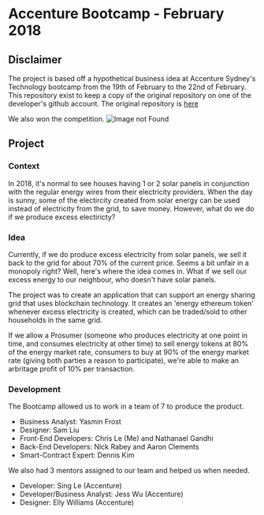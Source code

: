 # Accenture Bootcamp - February 2018 

## Disclaimer

The project is based off a hypothetical business idea at Accenture Sydney's Technology bootcamp from the 19th of February to the 22nd of February. This repository exist to keep a copy of the original repository on one of the developer's github account. The original repository is [here](https://github.com/firew0rks/smart-meter-client)

We also won the competition.
![Image not Found](https://media.licdn.com/media-proxy/ext?w=4032&h=3024&f=pj&hash=Ib3BHnLMQ%2FHlEUFm0nayuNfZ7wo%3D&ora=1%2CaFBCTXdkRmpGL2lvQUFBPQ%2CxAVta5g-0R6jnhodx1Ey9KGTqAGj6E5DQJHUA3L0CHH05IbfPWjse5Lafrai8kAReS5XjQBnd721EmOwG469LI7rKYpyg5C0dcb5aRUPbhU4hGUB5sE-Pg "Winner's Photo")



## Project

### Context

In 2018, it's normal to see houses having 1 or 2 solar panels in conjunction with the regular energy wires from their electricity providers. When the day is sunny, some of the electircity created from solar energy can be used instead of electricity from the grid, to save money. However, what do we do if we produce excess electiricty? 

### Idea

Currently, if we do produce excess electricity from solar panels, we sell it back to the grid for about 70% of the current price. Seems a bit unfair in a monopoly right? Well, here's where the idea comes in. What if we sell our excess energy to our neighbour, who doesn't have solar panels. 

The project was to create an application that can support an energy sharing grid that uses blockchain technology. It creates an 'energy ethereum token' whenever excess electricity is created, which can be traded/sold to other households in the same grid. 

If we allow a Prosumer (someone who produces electricity at one point in time, and consumes electricity at other time) to sell energy tokens at 80% of the energy market rate, consumers to buy at 90% of the energy market rate (giving both parties a reason to participate), we're able to make an arbritage profit of 10% per transaction. 

### Development

The Bootcamp allowed us to work in a team of 7 to produce the product. 

* Business Analyst: Yasmin Frost
* Designer: Sam Liu
* Front-End Developers: Chris Le (Me) and Nathanael Gandhi
* Back-End Developers: Nick Rabey and Aaron Clements
* Smart-Contract Expert: Dennis Kim

We also had 3 mentors assigned to our team and helped us when needed.

* Developer: Sing Le (Accenture)
* Developer/Business Analyst: Jess Wu (Accenture)
* Designer: Elly Williams (Accenture)

